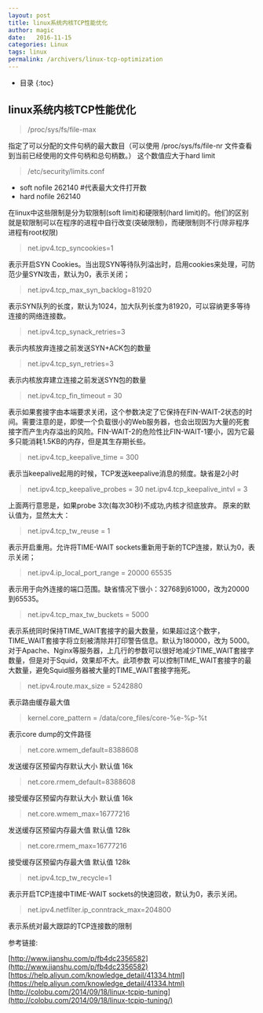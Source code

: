 ```yaml
---
layout: post
title: linux系统内核TCP性能优化
author: magic
date:   2016-11-15
categories: Linux
tags: linux
permalink: /archivers/linux-tcp-optimization
---
```

* 目录
{:toc}

## linux系统内核TCP性能优化

> /proc/sys/fs/file-max

指定了可以分配的文件句柄的最大数目（可以使用 /proc/sys/fs/file-nr 文件查看到当前已经使用的文件句柄和总句柄数。）
这个数值应大于hard limit

> /etc/security/limits.conf

* soft nofile 262140 #代表最大文件打开数 
* hard nofile 262140

在linux中这些限制是分为软限制(soft limit)和硬限制(hard limit)的。他们的区别就是软限制可以在程序的进程中自行改变(突破限制)，而硬限制则不行(除非程序进程有root权限)

> net.ipv4.tcp_syncookies=1

表示开启SYN Cookies。当出现SYN等待队列溢出时，启用cookies来处理，可防范少量SYN攻击，默认为0，表示关闭；

> net.ipv4.tcp_max_syn_backlog=81920

表示SYN队列的长度，默认为1024，加大队列长度为81920，可以容纳更多等待连接的网络连接数。

> net.ipv4.tcp_synack_retries=3

表示内核放弃连接之前发送SYN+ACK包的数量

> net.ipv4.tcp_syn_retries=3

表示内核放弃建立连接之前发送SYN包的数量

> net.ipv4.tcp_fin_timeout = 30

表示如果套接字由本端要求关闭，这个参数决定了它保持在FIN-WAIT-2状态的时间。需要注意的是，即使一个负载很小的Web服务器，也会出现因为大量的死套接字而产生内存溢出的风险。FIN-WAIT-2的危险性比FIN-WAIT-1要小，因为它最多只能消耗1.5KB的内存，但是其生存期长些。

> net.ipv4.tcp_keepalive_time = 300

表示当keepalive起用的时候，TCP发送keepalive消息的频度。缺省是2小时

> net.ipv4.tcp_keepalive_probes = 30
> net.ipv4.tcp_keepalive_intvl = 3

上面两行意思是，如果probe 3次(每次30秒)不成功,内核才彻底放弃。
原来的默认值为，显然太大：

> net.ipv4.tcp_tw_reuse = 1

表示开启重用。允许将TIME-WAIT sockets重新用于新的TCP连接，默认为0，表示关闭；

> net.ipv4.ip_local_port_range = 20000    65535

表示用于向外连接的端口范围。缺省情况下很小：32768到61000，改为20000到65535。

> net.ipv4.tcp_max_tw_buckets = 5000

表示系统同时保持TIME_WAIT套接字的最大数量，如果超过这个数字，TIME_WAIT套接字将立刻被清除并打印警告信息。默认为180000，改为 5000。对于Apache、Nginx等服务器，上几行的参数可以很好地减少TIME_WAIT套接字数量，但是对于Squid，效果却不大。此项参数 可以控制TIME_WAIT套接字的最大数量，避免Squid服务器被大量的TIME_WAIT套接字拖死。

> net.ipv4.route.max_size = 5242880

表示路由缓存最大值

> kernel.core_pattern = /data/core_files/core-%e-%p-%t

表示core dump的文件路径

> net.core.wmem_default=8388608

发送缓存区预留内存默认大小 默认值 16k

> net.core.rmem_default=8388608

接受缓存区预留内存默认大小 默认值 16k

> net.core.wmem_max=16777216

发送缓存区预留内存最大值 默认值 128k

> net.core.rmem_max=16777216

接受缓存区预留内存最大值 默认值 128k

> net.ipv4.tcp_tw_recycle=1

表示开启TCP连接中TIME-WAIT sockets的快速回收，默认为0，表示关闭。

> net.ipv4.netfilter.ip_conntrack_max=204800

表示系统对最大跟踪的TCP连接数的限制


参考链接:

[http://www.jianshu.com/p/fb4dc2356582](http://www.jianshu.com/p/fb4dc2356582)
[https://help.aliyun.com/knowledge_detail/41334.html](https://help.aliyun.com/knowledge_detail/41334.html)
[http://colobu.com/2014/09/18/linux-tcpip-tuning](http://colobu.com/2014/09/18/linux-tcpip-tuning/)

